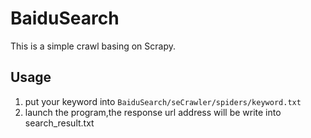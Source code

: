 # BaiduSearch
This is a simple crawl basing on Scrapy.

## Usage

1. put your keyword into `BaiduSearch/seCrawler/spiders/keyword.txt`
2. launch the program,the response url address will be write into  search_result.txt

